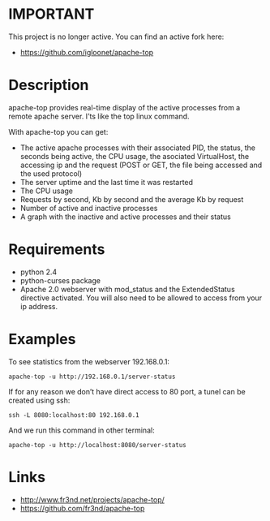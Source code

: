 # IMPORTANT

This project is no longer active. You can find an active fork here:
* https://github.com/igloonet/apache-top

Description
===========

apache-top provides real-time display of the active processes from a remote apache server. I’ts like the top linux command.

With apache-top you can get:

* The active apache processes with their associated PID, the status, the seconds being active, the CPU usage, the asociated VirtualHost, the accessing ip and the request (POST or GET, the file being accessed and the used protocol)
* The server uptime and the last time it was restarted
* The CPU usage
* Requests by second, Kb by second and the average Kb by request
* Number of active and inactive processes
* A graph with the inactive and active processes and their status

Requirements
============

* python 2.4
* python-curses package
* Apache 2.0 webserver with mod_status and the ExtendedStatus directive activated. You will also need to be allowed to access from your ip address.

Examples
========

To see statistics from the webserver 192.168.0.1:

    apache-top -u http://192.168.0.1/server-status

If for any reason we don’t have direct access to 80 port, a tunel can be created using ssh:

    ssh -L 8080:localhost:80 192.168.0.1

And we run this command in other terminal:

    apache-top -u http://localhost:8080/server-status

Links
=====

* http://www.fr3nd.net/projects/apache-top/
* https://github.com/fr3nd/apache-top

